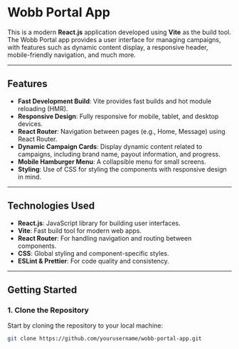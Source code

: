 # Wobb Portal App

This is a modern **React.js** application developed using **Vite** as the build tool. The Wobb Portal app provides a user interface for managing campaigns, with features such as dynamic content display, a responsive header, mobile-friendly navigation, and much more.

---

## Features

- **Fast Development Build**: Vite provides fast builds and hot module reloading (HMR).
- **Responsive Design**: Fully responsive for mobile, tablet, and desktop devices.
- **React Router**: Navigation between pages (e.g., Home, Message) using React Router.
- **Dynamic Campaign Cards**: Display dynamic content related to campaigns, including brand name, payout information, and progress.
- **Mobile Hamburger Menu**: A collapsible menu for small screens.
- **Styling**: Use of CSS for styling the components with responsive design in mind.

---

## Technologies Used

- **React.js**: JavaScript library for building user interfaces.
- **Vite**: Fast build tool for modern web apps.
- **React Router**: For handling navigation and routing between components.
- **CSS**: Global styling and component-specific styles.
- **ESLint & Prettier**: For code quality and consistency.

---

## Getting Started

### 1. Clone the Repository

Start by cloning the repository to your local machine:

```bash
git clone https://github.com/yourusername/wobb-portal-app.git
```
